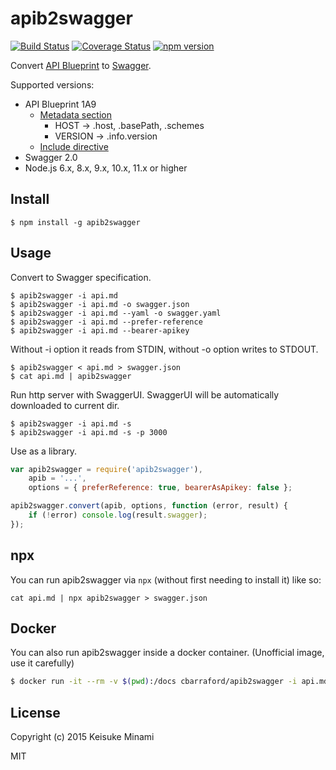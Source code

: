 # apib2swagger

[![Build Status](https://travis-ci.org/kminami/apib2swagger.svg?branch=master)](https://travis-ci.org/kminami/apib2swagger)
[![Coverage Status](https://coveralls.io/repos/github/kminami/apib2swagger/badge.svg?branch=master)](https://coveralls.io/github/kminami/apib2swagger?branch=master)
[![npm version](https://badge.fury.io/js/apib2swagger.svg)](https://badge.fury.io/js/apib2swagger)

Convert [API Blueprint][] to [Swagger][].

Supported versions:
- API Blueprint 1A9
    - [Metadata section](https://github.com/apiaryio/api-blueprint/blob/master/API%20Blueprint%20Specification.md#def-metadata-section)
        - HOST -> .host, .basePath, .schemes
        - VERSION -> .info.version
    - [Include directive](https://github.com/danielgtaylor/aglio#including-files)
- Swagger 2.0
- Node.js 6.x, 8.x, 9.x, 10.x, 11.x or higher

## Install

```
$ npm install -g apib2swagger
```

## Usage

Convert to Swagger specification.
```shell
$ apib2swagger -i api.md
$ apib2swagger -i api.md -o swagger.json
$ apib2swagger -i api.md --yaml -o swagger.yaml
$ apib2swagger -i api.md --prefer-reference
$ apib2swagger -i api.md --bearer-apikey
```

Without -i option it reads from STDIN, without -o option writes to STDOUT.
```shell
$ apib2swagger < api.md > swagger.json
$ cat api.md | apib2swagger
```

Run http server with SwaggerUI.
SwaggerUI will be automatically downloaded to current dir.
```shell
$ apib2swagger -i api.md -s
$ apib2swagger -i api.md -s -p 3000
```

Use as a library.
```javascript
var apib2swagger = require('apib2swagger'),
    apib = '...',
    options = { preferReference: true, bearerAsApikey: false };

apib2swagger.convert(apib, options, function (error, result) {
    if (!error) console.log(result.swagger);
});
```

## npx

You can run apib2swagger via `npx` (without first needing to install it) like so:
```
cat api.md | npx apib2swagger > swagger.json
```

## Docker
You can also run apib2swagger inside a docker container. (Unofficial image, use it carefully)

```bash
$ docker run -it --rm -v $(pwd):/docs cbarraford/apib2swagger -i api.md -o swagger.json
```

## License

Copyright (c) 2015 Keisuke Minami

MIT

[API Blueprint]: https://apiblueprint.org/ "API Blueprint"
[Swagger]: http://swagger.io/ "Swagger"
